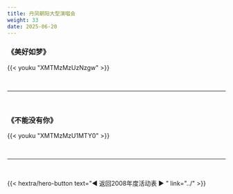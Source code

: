 ```yaml
---
title: 丹凤朝阳大型演唱会
weight: 33
date: 2025-06-20
---
```


### 《美好如梦》

{{< youku "XMTMzMzUzNzgw" >}}


<br>
<hr>
<br>

### 《不能没有你》

{{< youku "XMTMzMzU1MTY0" >}}


<br>
<hr>
<br>

{{< hextra/hero-button text="◀ 返回2008年度活动表 ▶ " link="../" >}}